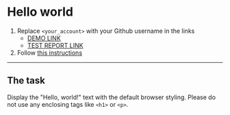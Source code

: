 # Hello world
1. Replace `<your_account>` with your Github username in the links
    - [DEMO LINK](https://ztx25.github.io/layout_hello-world/) <br>
    - [TEST REPORT LINK](https://ztx25.github.io/layout_hello-world/report/html_report/)
2. Follow [this instructions](https://mate-academy.github.io/layout_task-guideline/)
___

## The task 
Display the "Hello, world!" text with the default browser styling. Please do not 
use any enclosing tags like `<h1>` or `<p>`.
